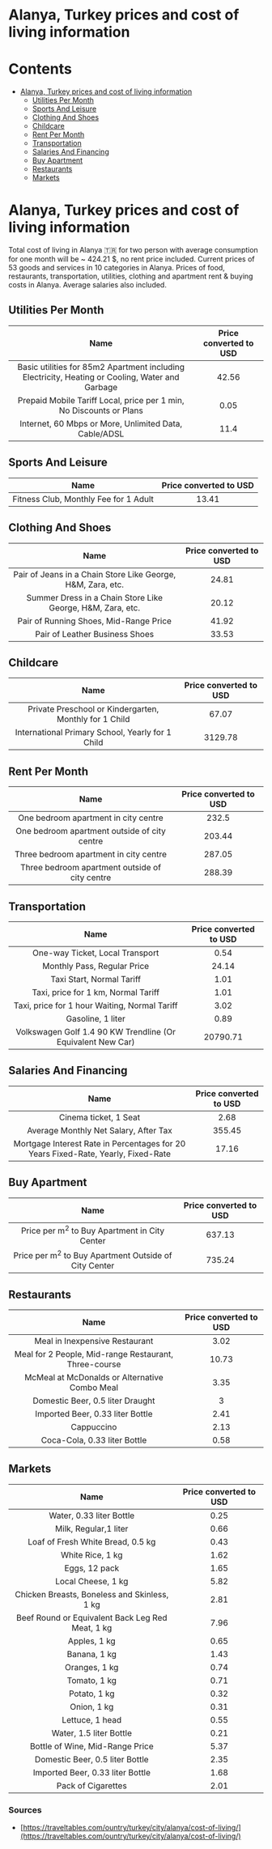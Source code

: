 
Alanya, Turkey prices and cost of living information
====================================================

Contents
========

* [Alanya, Turkey prices and cost of living information](#alanya-turkey-prices-and-cost-of-living-information)
	* [Utilities Per Month](#utilities-per-month)
	* [Sports And Leisure](#sports-and-leisure)
	* [Clothing And Shoes](#clothing-and-shoes)
	* [Childcare](#childcare)
	* [Rent Per Month](#rent-per-month)
	* [Transportation](#transportation)
	* [Salaries And Financing](#salaries-and-financing)
	* [Buy Apartment](#buy-apartment)
	* [Restaurants](#restaurants)
	* [Markets](#markets)

# Alanya, Turkey prices and cost of living information


Total cost of living in Alanya 🇹🇷 for two person with average consumption for one month will be ~ 424.21 $, no rent 
price included. Current prices of 53 goods and services in 10 categories  in Alanya. Prices of food, restaurants, 
transportation, utilities, clothing and apartment rent & buying costs in Alanya. Average salaries also included.
## Utilities Per Month
  

|Name|Price converted to USD|
| :---: | :---: |
|Basic utilities for 85m2 Apartment including Electricity, Heating or Cooling, Water and Garbage|42.56|
|Prepaid Mobile Tariff Local, price per 1 min, No Discounts or Plans|0.05|
|Internet, 60 Mbps or More, Unlimited Data, Cable/ADSL|11.4|
  

## Sports And Leisure
  

|Name|Price converted to USD|
| :---: | :---: |
|Fitness Club, Monthly Fee for 1 Adult|13.41|
  

## Clothing And Shoes
  

|Name|Price converted to USD|
| :---: | :---: |
|Pair of Jeans in a Chain Store Like George, H&M, Zara, etc.|24.81|
|Summer Dress in a Chain Store Like George, H&M, Zara, etc.|20.12|
|Pair of Running Shoes, Mid-Range Price|41.92|
|Pair of Leather Business Shoes|33.53|
  

## Childcare
  

|Name|Price converted to USD|
| :---: | :---: |
|Private Preschool or Kindergarten, Monthly for 1 Child|67.07|
|International Primary School, Yearly for 1 Child|3129.78|
  

## Rent Per Month
  

|Name|Price converted to USD|
| :---: | :---: |
|One bedroom apartment in city centre|232.5|
|One bedroom apartment outside of city centre|203.44|
|Three bedroom apartment in city centre|287.05|
|Three bedroom apartment outside of city centre|288.39|
  

## Transportation
  

|Name|Price converted to USD|
| :---: | :---: |
|One-way Ticket, Local Transport|0.54|
|Monthly Pass, Regular Price|24.14|
|Taxi Start, Normal Tariff|1.01|
|Taxi, price for 1 km, Normal Tariff|1.01|
|Taxi, price for 1 hour Waiting, Normal Tariff|3.02|
|Gasoline, 1 liter|0.89|
|Volkswagen Golf 1.4 90 KW Trendline (Or Equivalent New Car)|20790.71|
  

## Salaries And Financing
  

|Name|Price converted to USD|
| :---: | :---: |
|Cinema ticket, 1 Seat|2.68|
|Average Monthly Net Salary, After Tax|355.45|
|Mortgage Interest Rate in Percentages for 20 Years Fixed-Rate, Yearly, Fixed-Rate|17.16|
  

## Buy Apartment
  

|Name|Price converted to USD|
| :---: | :---: |
|Price per m<sup>2</sup> to Buy Apartment in City Center|637.13|
|Price per m<sup>2</sup> to Buy Apartment Outside of City Center|735.24|
  

## Restaurants
  

|Name|Price converted to USD|
| :---: | :---: |
|Meal in Inexpensive Restaurant|3.02|
|Meal for 2 People, Mid-range Restaurant, Three-course|10.73|
|McMeal at McDonalds or Alternative Combo Meal|3.35|
|Domestic Beer, 0.5 liter Draught|3|
|Imported Beer, 0.33 liter Bottle|2.41|
|Cappuccino|2.13|
|Coca-Cola, 0.33 liter Bottle|0.58|
  

## Markets
  

|Name|Price converted to USD|
| :---: | :---: |
|Water, 0.33 liter Bottle|0.25|
|Milk, Regular,1 liter|0.66|
|Loaf of Fresh White Bread, 0.5 kg|0.43|
|White Rice, 1 kg|1.62|
|Eggs, 12 pack|1.65|
|Local Cheese, 1 kg|5.82|
|Chicken Breasts, Boneless and Skinless, 1 kg|2.81|
|Beef Round or Equivalent Back Leg Red Meat, 1 kg |7.96|
|Apples, 1 kg|0.65|
|Banana, 1 kg|1.43|
|Oranges, 1 kg|0.74|
|Tomato, 1 kg|0.71|
|Potato, 1 kg|0.32|
|Onion, 1 kg|0.31|
|Lettuce, 1 head|0.55|
|Water, 1.5 liter Bottle|0.21|
|Bottle of Wine, Mid-Range Price|5.37|
|Domestic Beer, 0.5 liter Bottle|2.35|
|Imported Beer, 0.33 liter Bottle|1.68|
|Pack of Cigarettes|2.01|
  

### Sources

- [https://traveltables.com/ountry/turkey/city/alanya/cost-of-living/](https://traveltables.com/ountry/turkey/city/alanya/cost-of-living/)
